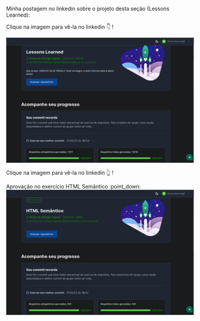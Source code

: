 Minha postagem no linkedin sobre o projeto desta seção (Lessons Learned):

Clique na imagem para vê-la no linkedin :point_down: !

<a href="https://www.linkedin.com/posts/vinicius-silva-virgilli_vamoquevamo-activity-7032693126775345152-2jhq?utm_source=share&utm_medium=member_desktop" target="_blank" rel="noopener noreferrer"><img style="margin: auto" src="https://github.com/vinicius-virgilli/trybe-exercicios/blob/main/1%20-%20Fundamentos/2%20-%20Introdu%C3%A7%C3%A3o%20%C3%A0%20HTML%20%26%20CSS/imagens/aprova%C3%A7%C3%A3o%20exerc%C3%ADcio%20Projeto%20Lessons%20Learned.png" alt="postagem 1º projeto na Trybe"></a>

Clique na imagem para vê-la no linkedin :point_up_2: !
<p> Aprovação no exercício HTML Semântico :point_down:
<img src="https://github.com/vinicius-virgilli/trybe-exercicios/blob/main/1%20-%20Fundamentos/2%20-%20Introdu%C3%A7%C3%A3o%20%C3%A0%20HTML%20%26%20CSS/imagens/aprova%C3%A7%C3%A3o%20exerc%C3%ADcio%20HTML%20Sem%C3%A2ntico.png">
